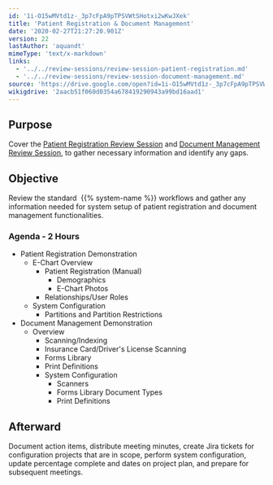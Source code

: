```yaml
---
id: '1i-O15wMVtd1z-_3p7cFpA9pTPSVWtSHotxi2wKwJXek'
title: 'Patient Registration & Document Management'
date: '2020-02-27T21:27:20.901Z'
version: 22
lastAuthor: 'aquandt'
mimeType: 'text/x-markdown'
links:
  - '../../review-sessions/review-session-patient-registration.md'
  - '../../review-sessions/review-session-document-management.md'
source: 'https://drive.google.com/open?id=1i-O15wMVtd1z-_3p7cFpA9pTPSVWtSHotxi2wKwJXek'
wikigdrive: '2aacb51f060d0354a678419290943a99bd16aad1'
---
```

## Purpose

Cover the [Patient Registration Review Session](../../review-sessions/review-session-patient-registration.md) and [Document Management Review Session](../../review-sessions/review-session-document-management.md), to gather necessary information and identify any gaps.

## Objective

Review the standard  {{% system-name %}} workflows and gather any information needed for system setup of patient registration and document management functionalities.

### Agenda - 2 Hours

* Patient Registration Demonstration
    * E-Chart Overview
        * Patient Registration (Manual)
            * Demographics
            * E-Chart Photos
        * Relationships/User Roles
    * System Configuration
        * Partitions and Partition Restrictions
* Document Management Demonstration
    * Overview
        * Scanning/Indexing
        * Insurance Card/Driver's License Scanning
        * Forms Library
        * Print Definitions
        * System Configuration
            * Scanners
            * Forms Library Document Types
            * Print Definitions

## Afterward

Document action items, distribute meeting minutes, create Jira tickets for configuration projects that are in scope, perform system configuration, update percentage complete and dates on project plan, and prepare for subsequent meetings.
